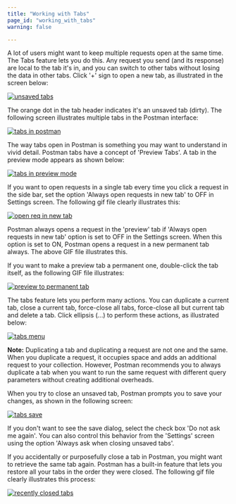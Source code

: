 ```yaml
---
title: "Working with Tabs"
page_id: "working_with_tabs"
warning: false

---
```


A lot of users might want to keep multiple requests open at the same time. The Tabs feature lets you do this. Any request you send (and its response) are local to the tab it's in, and you can switch to other tabs without losing the data in other tabs. 
Click '+' sign to open a new tab, as illustrated in the screen below:

[![unsaved tabs](https://s3.amazonaws.com/postman-static-getpostman-com/postman-docs/Multiple_Tabs1.png)](https://s3.amazonaws.com/postman-static-getpostman-com/postman-docs/Multiple_Tabs1.png)

The orange dot in the tab header indicates it's an unsaved tab (dirty). The following screen illustrates multiple tabs in the Postman interface:

[![tabs in postman](https://s3.amazonaws.com/postman-static-getpostman-com/postman-docs/Multiple_Tabs2.png)](https://s3.amazonaws.com/postman-static-getpostman-com/postman-docs/Multiple_Tabs2.png)

 The way tabs open in Postman is something you may want to understand in vivid detail. Postman tabs have a concept of 'Preview Tabs'. A tab in the preview mode appears as shown below:

 [![tabs in preview mode](https://s3.amazonaws.com/postman-static-getpostman-com/postman-docs/Tabs_Preview1.png)](https://s3.amazonaws.com/postman-static-getpostman-com/postman-docs/Tabs_Preview.png)

 If you want to open requests in a single tab every time you click a request in the side bar, set the option 'Always open requests in new tab' to OFF in Settings screen. The following gif file clearly illustrates this:

[![open req in new tab](https://s3.amazonaws.com/postman-static-getpostman-com/postman-docs/OpenReqNewTab.gif)](https://s3.amazonaws.com/postman-static-getpostman-com/postman-docs/OpenReqNewTab.gif)
 
 Postman always opens a request in the 'preview' tab if 'Always open requests in new tab' option is set to OFF in the Settings screen. When this option is set to ON, Postman opens a request in a new permanent tab always. The above GIF file illustrates this. 
 
 If you want to make a preview tab a permanent one, double-click the tab itself, as the following GIF file illustrates:

[![preview to permanent tab](https://s3.amazonaws.com/postman-static-getpostman-com/postman-docs/Preview_to_Permanent_Tab.gif)](https://s3.amazonaws.com/postman-static-getpostman-com/postman-docs/Preview_to_Permanent_Tab.gif)

 The tabs feature lets you perform many actions. You can duplicate a current tab, close a current tab, force-close all tabs, force-close all but current tab and delete a tab. Click ellipsis (...) to perform these actions, as illustrated below:

[![tabs menu](https://s3.amazonaws.com/postman-static-getpostman-com/postman-docs/Multiple_Tabs3.png)](https://s3.amazonaws.com/postman-static-getpostman-com/postman-docs/Multiple_Tabs3.png)

**Note:** Duplicating a tab and duplicating a request are not one and the same. When you duplicate a request, it occupies space and adds an additional request to your collection. However, Postman recommends you to always duplicate a tab when you want to run the same request with different query parameters without creating additional overheads.  

When you try to close an unsaved tab, Postman prompts you to save your changes, as shown in the following screen:

[![tabs save](https://s3.amazonaws.com/postman-static-getpostman-com/postman-docs/Multiple_Tabs_Save.png)](https://s3.amazonaws.com/postman-static-getpostman-com/postman-docs/Multiple_Tabs_Save.png)

If you don't want to see the save dialog, select the check box 'Do not ask me again'. You can also control this behavior from the 'Settings' screen using the option 'Always ask when closing unsaved tabs'. 

If you accidentally or purposefully close a tab in Postman, you might want to retrieve the same tab again. Postman has a built-in feature that lets you restore all your tabs in the order they were closed. The following gif file clearly illustrates this process:

[![recently closed tabs](https://s3.amazonaws.com/postman-static-getpostman-com/postman-docs/RecentlyClosedTabs.gif)](https://s3.amazonaws.com/postman-static-getpostman-com/postman-docs/RecentlyClosedTabs.gif)

